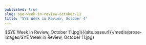 ```yaml
---
published: true
slug: sye-week-in-review-october-11
title: 'SYE Week in Review, October 4'
---
```

![SYE Week in Review, October 11.jpg]({{site.baseurl}}/media/prose-images/SYE Week in Review, October 11.jpg)
